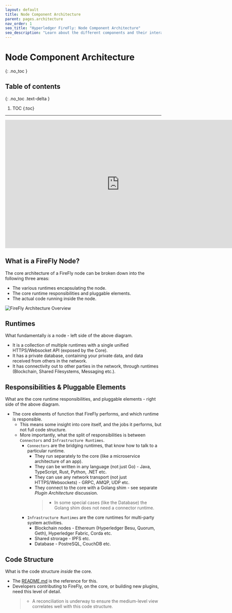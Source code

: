```yaml
---
layout: default
title: Node Component Architecture
parent: pages.architecture
nav_order: 1
seo_title: "Hyperledger FireFly: Node Component Architecture"
seo_description: "Learn about the different components and their interactions in Hyperledger FireFly, gaining insights into the underlying architecture that powers the supernode."
---
```


# Node Component Architecture
{: .no_toc }

## Table of contents
{: .no_toc .text-delta }

1. TOC
{:toc}

---

<iframe width="736" height="414" src="https://www.youtube.com/embed/KbXcP7wAB-0" title="YouTube video player" frameborder="0" allow="accelerometer; autoplay; clipboard-write; encrypted-media; gyroscope; picture-in-picture" allowfullscreen></iframe>

## What is a FireFly Node?

The core architecture of a FireFly node can be broken down into the following three areas:

- The various runtimes encapsulating the node.
- The core runtime responsibilities and pluggable elements.
- The actual code running inside the node.

![FireFly Architecture Overview](../images/firefly_architecture_overview.jpg "FireFly Architecture Overview")

## Runtimes

What fundamentally _is_ a node - left side of the above diagram.

- It is a collection of multiple runtimes with a single unified HTTPS/Websocket API (exposed by the Core).
- It has a private database, containing your private data, and data received from others in the network.
- It has connectivity out to other parties in the network, through runtimes (Blockchain, Shared Filesystems, Messaging etc.).

## Responsibilities & Pluggable Elements

What are the core runtime responsibilities, and pluggable elements - right side of the above diagram.

- The core elements of function that FireFly performs, and which runtime is responsible.
  - This means some insight into core itself, and the jobs it performs, but not full code structure.
  - More importantly, what the split of responsibilities is between `Connectors` and `Infrastructure Runtimes`.
    - `Connectors` are the bridging runtimes, that know how to talk to a particular runtime.
      - They run separately to the core (like a microservice architecture of an app).
      - They can be written in any language (not just Go) - Java, TypeScript, Rust, Python, .NET etc.
      - They can use any network transport (not just HTTPS/Websockets) - GRPC, AMQP, UDP etc.
      - They connect to the core with a Golang shim - see separate _Plugin Architecture_ discussion.
        > - In some special cases (like the Database) the Golang shim does not need a connector runtime.
    - `Infrastructure Runtimes` are the core runtimes for multi-party system activities.
      - Blockchain nodes - Ethereum (Hyperledger Besu, Quorum, Geth), Hyperledger Fabric, Corda etc.
      - Shared strorage - IPFS etc.
      - Database - PostreSQL, CouchDB etc.

## Code Structure

What is the code structure _inside_ the core.

- The [README.md](https://github.com/hyperledger/firefly#readme) is the reference for this.
- Developers contributing to FireFly, on the core, or building new plugins, need this level of detail.
  > - A reconciliation is underway to ensure the medium-level view correlates well with this code structure.
